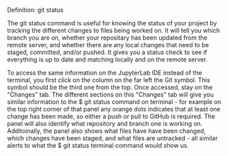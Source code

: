 Definition: git status

The git status command is useful for knowing the status of your project by tracking the different changes to files being worked on. It will tell you which branch you are on, whether your repositary has been updated from the remote server, and whether there are any local changes that need to be staged, committed, and/or pushed. It gives you a status check to see if everything is up to date and matching locally and on the remote server. 

To access the same information on the JupyterLab IDE instead of the terminal, you first click on the column on the far left the Git symbol. This symbol should be the third one from the top. Once accessed, stay on the "Changes" tab. The different sections on this "Changes" tab will give you similar information to the $ git status command on terminal - for example on the top right corner of that panel any orange dots indicates that at least one change has been made, so either a push or pull to GitHub is required. The panel will also identify what repository and branch one is working on. Additoinally, the panel also shows what files have have been changed, which changes have been staged, and what files are untracked - all similar alerts to what the $ git status terminal command would show us. 


